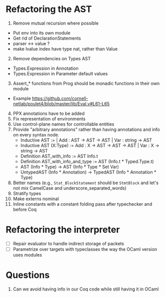 # Refactoring the AST

1. Remove mutual recursion where possible
  - Put env into its own module
  - Get rid of DeclarationStatements
  - parser <-> value ?
  - make lvalue index have type nat, rather than Value
2. Remove dependencies on Types AST
  - Types.Expression in Annotation
  - Types.Expression in Parameter default values
3. Assert_* functions from Prog should be monadic functions in their own module
  - Example https://github.com/cornell-netlab/poulet4/blob/master/lib/Eval.v#L61-L65
4. PPX annotations have to be added
5. Fix representation of environments
6. Use control-plane names for controllable entities
7. Provide "arbitrary annotations" rather than having annotations and info on
   every syntax node.
   - Inductive AST  := | Add : AST -> AST -> AST | Var : string -> AST
   - Inductive AST (X:Type) := Add : X -> AST -> AST -> AST
                             | Var : X -> string -> AST
   - Definition AST_with_info := AST Info.t
   - Definition AST_with_info_and_type := AST (Info.t * Typed.Type.t)
   - AST (Info * Type) -> AST (Info * Type * Set Var)
   - UntypedAST (Info * Annotation) -> TypedAST (Info * Annotation * Type)
8. Better names (e.g., `Stat_BlockStatement` should be `StmtBlock` and let's
   not mix CamelCase and underscore_separated_words)
9. Stratify types
10. Make externs nominal
11. Inline constants with a constant folding pass after typechecker and before
    Coq

# Refactoring the interpreter
- [ ] Repair evaluator to handle indirect storage of packets
- [ ] Parametrize over targets with typeclasses the way the OCaml version uses
      modules

# Questions

1. Can we avoid having info in our Coq code while still having it in OCaml
